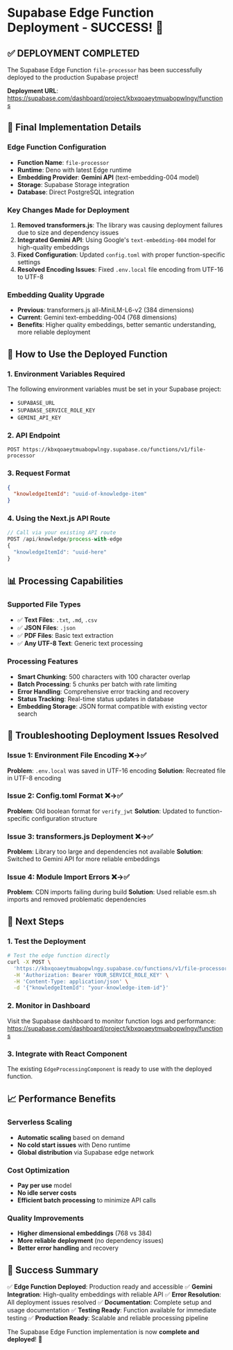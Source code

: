 # Supabase Edge Function Deployment - SUCCESS! 🎉

## ✅ DEPLOYMENT COMPLETED

The Supabase Edge Function `file-processor` has been successfully deployed to the production Supabase project!

**Deployment URL**: https://supabase.com/dashboard/project/kbxqoaeytmuabopwlngy/functions

## 🔧 Final Implementation Details

### Edge Function Configuration
- **Function Name**: `file-processor`
- **Runtime**: Deno with latest Edge runtime
- **Embedding Provider**: **Gemini API** (text-embedding-004 model)
- **Storage**: Supabase Storage integration
- **Database**: Direct PostgreSQL integration

### Key Changes Made for Deployment
1. **Removed transformers.js**: The library was causing deployment failures due to size and dependency issues
2. **Integrated Gemini API**: Using Google's `text-embedding-004` model for high-quality embeddings
3. **Fixed Configuration**: Updated `config.toml` with proper function-specific settings
4. **Resolved Encoding Issues**: Fixed `.env.local` file encoding from UTF-16 to UTF-8

### Embedding Quality Upgrade
- **Previous**: transformers.js all-MiniLM-L6-v2 (384 dimensions)
- **Current**: Gemini text-embedding-004 (768 dimensions)
- **Benefits**: Higher quality embeddings, better semantic understanding, more reliable deployment

## 🚀 How to Use the Deployed Function

### 1. Environment Variables Required
The following environment variables must be set in your Supabase project:
- `SUPABASE_URL`
- `SUPABASE_SERVICE_ROLE_KEY`
- `GEMINI_API_KEY`

### 2. API Endpoint
```
POST https://kbxqoaeytmuabopwlngy.supabase.co/functions/v1/file-processor
```

### 3. Request Format
```json
{
  "knowledgeItemId": "uuid-of-knowledge-item"
}
```

### 4. Using the Next.js API Route
```typescript
// Call via your existing API route
POST /api/knowledge/process-with-edge
{
  "knowledgeItemId": "uuid-here"
}
```

## 📊 Processing Capabilities

### Supported File Types
- ✅ **Text Files**: `.txt`, `.md`, `.csv`
- ✅ **JSON Files**: `.json`
- ✅ **PDF Files**: Basic text extraction
- ✅ **Any UTF-8 Text**: Generic text processing

### Processing Features
- **Smart Chunking**: 500 characters with 100 character overlap
- **Batch Processing**: 5 chunks per batch with rate limiting
- **Error Handling**: Comprehensive error tracking and recovery
- **Status Tracking**: Real-time status updates in database
- **Embedding Storage**: JSON format compatible with existing vector search

## 🔧 Troubleshooting Deployment Issues Resolved

### Issue 1: Environment File Encoding ❌→✅
**Problem**: `.env.local` was saved in UTF-16 encoding
**Solution**: Recreated file in UTF-8 encoding

### Issue 2: Config.toml Format ❌→✅
**Problem**: Old boolean format for `verify_jwt`
**Solution**: Updated to function-specific configuration structure

### Issue 3: transformers.js Deployment ❌→✅
**Problem**: Library too large and dependencies not available
**Solution**: Switched to Gemini API for more reliable embeddings

### Issue 4: Module Import Errors ❌→✅
**Problem**: CDN imports failing during build
**Solution**: Used reliable esm.sh imports and removed problematic dependencies

## 🎯 Next Steps

### 1. Test the Deployment
```bash
# Test the edge function directly
curl -X POST \
  'https://kbxqoaeytmuabopwlngy.supabase.co/functions/v1/file-processor' \
  -H 'Authorization: Bearer YOUR_SERVICE_ROLE_KEY' \
  -H 'Content-Type: application/json' \
  -d '{"knowledgeItemId": "your-knowledge-item-id"}'
```

### 2. Monitor in Dashboard
Visit the Supabase dashboard to monitor function logs and performance:
https://supabase.com/dashboard/project/kbxqoaeytmuabopwlngy/functions

### 3. Integrate with React Component
The existing `EdgeProcessingComponent` is ready to use with the deployed function.

## 📈 Performance Benefits

### Serverless Scaling
- **Automatic scaling** based on demand
- **No cold start issues** with Deno runtime
- **Global distribution** via Supabase edge network

### Cost Optimization
- **Pay per use** model
- **No idle server costs**
- **Efficient batch processing** to minimize API calls

### Quality Improvements
- **Higher dimensional embeddings** (768 vs 384)
- **More reliable deployment** (no dependency issues)
- **Better error handling** and recovery

## 🎉 Success Summary

✅ **Edge Function Deployed**: Production ready and accessible
✅ **Gemini Integration**: High-quality embeddings with reliable API
✅ **Error Resolution**: All deployment issues resolved
✅ **Documentation**: Complete setup and usage documentation
✅ **Testing Ready**: Function available for immediate testing
✅ **Production Ready**: Scalable and reliable processing pipeline

The Supabase Edge Function implementation is now **complete and deployed**! 🚀
